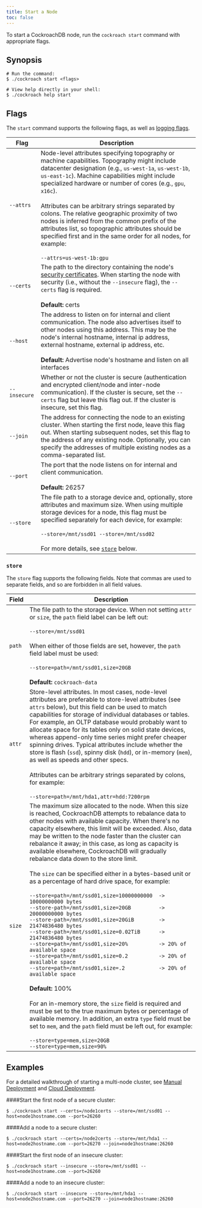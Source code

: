 ```yaml
---
title: Start a Node
toc: false
---
```


To start a CockroachDB node, run the `cockroach start` command with appropriate flags. 

<div id="toc"></div>

## Synopsis

~~~ shell
# Run the command:
$ ./cockroach start <flags>

# View help directly in your shell:
$ ./cockroach help start
~~~

## Flags

The `start` command supports the following flags, as well as [logging flags](cockroach-commands.html#logging-flags).

Flag | Description
-----|-----------
`--attrs` | Node-level attributes specifying topography or machine capabilities. Topography might include datacenter designation (e.g., `us-west-1a`, `us-west-1b`, `us-east-1c`). Machine capabilities might include specialized hardware or number of cores (e.g., `gpu`, `x16c`). <br><br>Attributes can be arbitrary strings separated by colons. The relative geographic proximity of two nodes is inferred from the common prefix of the attributes list, so topographic attributes should be specified first and in the same order for all nodes, for example: <br><br> `--attrs=us-west-1b:gpu`
`--certs` | The path to the directory containing the node's [security certificates](create-security-certificates.html). When starting the node with security (i.e., without the `--insecure` flag), the `--certs` flag is required. <br><br> **Default:** certs 
`--host` | The address to listen on for internal and client communication. The node also advertises itself to other nodes using this address. This may be the node's internal hostname, internal ip address, external hostname, external ip address, etc. <br><br>**Default:** Advertise node's hostname and listen on all interfaces
`--insecure` | Whether or not the cluster is secure (authentication and encrypted client/node and inter-node communication). If the cluster is secure, set the `--certs` flag but leave this flag out. If the cluster is insecure, set this flag.
`--join` | The address for connecting the node to an existing cluster. When starting the first node, leave this flag out. When starting subsequent nodes, set this flag to the address of any existing node. Optionally, you can specify the addresses of multiple existing nodes as a comma-separated list. 
`--port` | The port that the node listens on for internal and client communication. <br><br>**Default:** 26257
`--store` | The file path to a storage device and, optionally, store attributes and maximum size. When using multiple storage devices for a node, this flag must be specified separately for each device, for example: <br><br>`--store=/mnt/ssd01 --store=/mnt/ssd02` <br><br>For more details, see [`store`](#store) below. 

### `store`

The `store` flag supports the following fields. Note that commas are used to separate fields, and so are forbidden in all field values. 

Field | Description
------|------------
`path` | The file path to the storage device. When not setting `attr` or `size`, the `path` field label can be left out: <br><br>`--store=/mnt/ssd01` <br><br>When either of those fields are set, however, the `path` field label must be used: <br><br>`--store=path=/mnt/ssd01,size=20GB` <br><br> **Default:** `cockroach-data`
`attr` | Store-level attributes. In most cases, node-level attributes are preferable to store-level attributes (see `attrs` below), but this field can be used to match capabilities for storage of individual databases or tables. For example, an OLTP database would probably want to allocate space for its tables only on solid state devices, whereas append-only time series might prefer cheaper spinning drives. Typical attributes include whether the store is flash (`ssd`), spinny disk (`hdd`), or in-memory (`mem`), as well as speeds and other specs. <br><br>Attributes can be arbitrary strings separated by colons, for example: <br><br> `--store=path=/mnt/hda1,attr=hdd:7200rpm`
`size` | The maximum size allocated to the node. When this size is reached, CockroachDB attempts to rebalance data to other nodes with available capacity. When there's no capacity elsewhere, this limit will be exceeded. Also, data may be written to the node faster than the cluster can rebalance it away; in this case, as long as capacity is available elsewhere, CockroachDB will gradually rebalance data down to the store limit.<br><br> The `size` can be specified either in a bytes-based unit or as a percentage of hard drive space, for example: <br><br>`--store=path=/mnt/ssd01,size=10000000000  -> 10000000000 bytes`<br>`--store-path=/mnt/ssd01,size=20GB         -> 20000000000 bytes`<br>`--store-path=/mnt/ssd01,size=20GiB        -> 21474836480 bytes`<br>`--store-path=/mnt/ssd01,size=0.02TiB      -> 21474836480 bytes`<br>`--store=path=/mnt/ssd01,size=20%          -> 20% of available space`<br>`--store=path=/mnt/ssd01,size=0.2          -> 20% of available space`<br>`--store=path=/mnt/ssd01,size=.2           -> 20% of available space`<br><br>**Default:** 100%<br><br>For an in-memory store, the `size` field is required and must be set to the true maximum bytes or percentage of available memory. In addition, an extra `type` field must be set to `mem`, and the `path` field must be left out, for example:<br><br>`--store=type=mem,size=20GB`<br>`--store=type=mem,size=90%` 

## Examples

For a detailed walkthrough of starting a multi-node cluster, see [Manual Deployment](manual-deployment.html) and [Cloud Deployment](cloud-deployment.html).

####Start the first node of a secure cluster:

~~~ shell
$ ./cockroach start --certs=/node1certs --store=/mnt/ssd01 --host=node1hostname.com --port=26260  
~~~

####Add a node to a secure cluster:

~~~ shell
$ ./cockroach start --certs=/node2certs --store=/mnt/hda1 --host=node2hostname.com --port=26270 --join=node1hostname:26260 
~~~

####Start the first node of an insecure cluster:

~~~ shell
$ ./cockroach start --insecure --store=/mnt/ssd01 --host=node1hostname.com --port=26260
~~~

####Add a node to an insecure cluster:

~~~ shell
$ ./cockroach start --insecure --store=/mnt/hda1 --host=node2hostname.com --port=26270 --join=node1hostname:26260 
~~~
